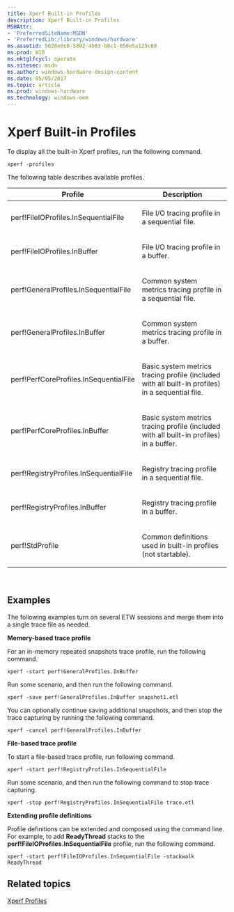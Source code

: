```yaml
---
title: Xperf Built-in Profiles
description: Xperf Built-in Profiles
MSHAttr:
- 'PreferredSiteName:MSDN'
- 'PreferredLib:/library/windows/hardware'
ms.assetid: 5628e0c0-5882-4b83-b8c1-058e5a125c68
ms.prod: W10
ms.mktglfcycl: operate
ms.sitesec: msdn
ms.author: windows-hardware-design-content
ms.date: 05/05/2017
ms.topic: article
ms.prod: windows-hardware
ms.technology: windows-oem
---
```


# Xperf Built-in Profiles


To display all the built-in Xperf profiles, run the following command.

``` syntax
xperf -profiles
```

The following table describes available profiles.

<table>
<colgroup>
<col width="50%" />
<col width="50%" />
</colgroup>
<thead>
<tr class="header">
<th>Profile</th>
<th>Description</th>
</tr>
</thead>
<tbody>
<tr class="odd">
<td><p>perf!FileIOProfiles.InSequentialFile</p></td>
<td><p>File I/O tracing profile in a sequential file.</p></td>
</tr>
<tr class="even">
<td><p>perf!FileIOProfiles.InBuffer</p></td>
<td><p>File I/O tracing profile in a buffer.</p></td>
</tr>
<tr class="odd">
<td><p>perf!GeneralProfiles.InSequentialFile</p></td>
<td><p>Common system metrics tracing profile in a sequential file.</p></td>
</tr>
<tr class="even">
<td><p>perf!GeneralProfiles.InBuffer</p></td>
<td><p>Common system metrics tracing profile in a buffer.</p></td>
</tr>
<tr class="odd">
<td><p>perf!PerfCoreProfiles.InSequentialFile</p></td>
<td><p>Basic system metrics tracing profile (included with all built-in profiles) in a sequential file.</p></td>
</tr>
<tr class="even">
<td><p>perf!PerfCoreProfiles.InBuffer</p></td>
<td><p>Basic system metrics tracing profile (included with all built-in profiles) in a buffer.</p></td>
</tr>
<tr class="odd">
<td><p>perf!RegistryProfiles.InSequentialFile</p></td>
<td><p>Registry tracing profile in a sequential file.</p></td>
</tr>
<tr class="even">
<td><p>perf!RegistryProfiles.InBuffer</p></td>
<td><p>Registry tracing profile in a buffer.</p></td>
</tr>
<tr class="odd">
<td><p>perf!StdProfile</p></td>
<td><p>Common definitions used in built-in profiles (not startable).</p></td>
</tr>
</tbody>
</table>

 

## Examples


The following examples turn on several ETW sessions and merge them into a single trace file as needed.

**Memory-based trace profile**

For an in-memory repeated snapshots trace profile, run the following command.

``` syntax
xperf -start perf!GeneralProfiles.InBuffer
```

Run some scenario, and then run the following command.

``` syntax
xperf -save perf!GeneralProfiles.InBuffer snapshot1.etl
```

You can optionally continue saving additional snapshots, and then stop the trace capturing by running the following command.

``` syntax
xperf -cancel perf!GeneralProfiles.InBuffer
```

**File-based trace profile**

To start a file-based trace profile, run following command.

``` syntax
xperf -start perf!RegistryProfiles.InSequentialFile
```

Run some scenario, and then run the following command to stop trace capturing.

``` syntax
xperf -stop perf!RegistryProfiles.InSequentialFile trace.etl
```

**Extending profile definitions**

Profile definitions can be extended and composed using the command line. For example, to add **ReadyThread** stacks to the **perf!FileIOProfiles.InSequentialFile** profile, run the following command.

``` syntax
xperf -start perf!FileIOProfiles.InSequentialFile -stackwalk ReadyThread
```

## Related topics


[Xperf Profiles](xperf-profiles.md)

 

 







